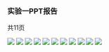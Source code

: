 ### 实验一PPT报告
共11页

![](https://ae01.alicdn.com/kf/Hd8143bc300b045c18ee0856933835ec0V.png)
![](https://ae01.alicdn.com/kf/H1f92d71c9fc24c95a24cf56d8ce7d1d0Z.png)
![](https://ae01.alicdn.com/kf/H94abaaaa87cd4c4d95ef228592ed6827P.png)
![](https://ae01.alicdn.com/kf/H249ec4562b0646c7a6e8b4b0799d48a26.png)
![](https://ae01.alicdn.com/kf/Haa3ea14c3e984121877fe3d4d210cac0s.png)
![](https://ae01.alicdn.com/kf/Hb1acc66a4652471ba471f06c584b8faaL.png)
![](https://ae01.alicdn.com/kf/H12cd228ed56b4ecdbf231ef0b2ca0c6dC.png)
![](https://ae01.alicdn.com/kf/Hdbdaf30f658844febaf10b1807bd0e07c.png)
![](https://ae01.alicdn.com/kf/Hd8dda398483a4d2a9ac88b3875fbeeb0W.png)
![](https://ae01.alicdn.com/kf/H0e5c53a6afe9475db8ec54422e09a27bR.png)
![](https://ae01.alicdn.com/kf/H8fa0538afff141fa92e77a91b17b465aT.png)
